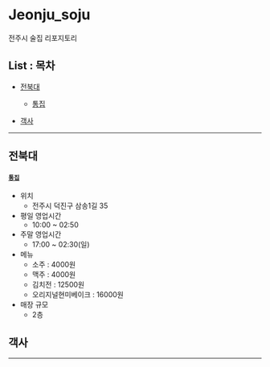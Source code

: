 Jeonju_soju
===

전주시 술집 리포지토리

List : 목차
---

- [전북대](#전북대)
   - [통집](#느티나무)

- [객사](#객사)


***

## 전북대

#### [`통집`](https://place.map.kakao.com/16214893)
- 위치
  - 전주시 덕진구 삼송1길 35
- 평일 영업시간
  - 10:00 ~ 02:50
- 주말 영업시간
  - 17:00 ~ 02:30(일)
- 메뉴
  - 소주 : 4000원
  - 맥주 : 4000원
  - 김치전 : 12500원
  - 오리지널현미베이크 : 16000원
- 매장 규모
  - 2층


## 객사


***
